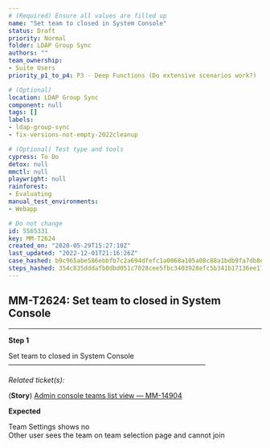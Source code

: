 ```yaml
---
# (Required) Ensure all values are filled up
name: "Set team to closed in System Console"
status: Draft
priority: Normal
folder: LDAP Group Sync
authors: ""
team_ownership: 
- Suite Users
priority_p1_to_p4: P3 - Deep Functions (Do extensive scenarios work?)

# (Optional)
location: LDAP Group Sync
component: null
tags: []
labels: 
- ldap-group-sync
- fix-versions-not-empty-2022cleanup

# (Optional) Test type and tools
cypress: To Do
detox: null
mmctl: null
playwright: null
rainforest: 
- Evaluating
manual_test_environments: 
- Webapp

# Do not change
id: 5565331
key: MM-T2624
created_on: "2020-05-29T15:27:10Z"
last_updated: "2022-12-01T21:16:26Z"
case_hashed: b9c965abe586ebbfb7c2a694dfefc1a0068a105a08c88a1bdb9fa7db8e342cf9f70ba3141a711d56e07870ea50e9dc27
steps_hashed: 354c835dddafb0dbd051c7028cee5fbc3403928efc5b341b17136ee17ee6af8d94924afac53ada8c9a32c1faaf6db99d
---
```


<!-- (Auto-generated) Based on frontmatter's "key" and "name" -->

## MM-T2624: Set team to closed in System Console

---

**Step 1**

Set team to closed in System Console\
————————————————————————————

_Related ticket(s):_

(**Story**) [Admin console teams list view — MM-14904](https://mattermost.atlassian.net/browse/MM-14904)

**Expected**

Team Settings shows no\
Other user sees the team on team selection page and cannot join
